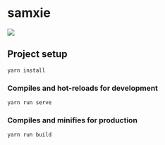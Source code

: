 # samxie

<img src="https://res.cloudinary.com/xielabs/image/upload/v1572048416/sloth-screen.png" />

## Project setup
```
yarn install
```

### Compiles and hot-reloads for development
```
yarn run serve
```

### Compiles and minifies for production
```
yarn run build
```
